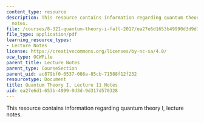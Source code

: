 ```yaml
---
content_type: resource
description: This resource contains information regarding quantum theory I, lecture
  notes.
file: /courses/8-321-quantum-theory-i-fall-2017/ea27e6d1653b49990d3d9d317d570328_MIT8_321F17_lec11.pdf
file_type: application/pdf
learning_resource_types:
- Lecture Notes
license: https://creativecommons.org/licenses/by-nc-sa/4.0/
ocw_type: OCWFile
parent_title: Lecture Notes
parent_type: CourseSection
parent_uid: ac879bf0-0537-086a-85cb-71588f12f232
resourcetype: Document
title: Quantum Theory I, Lecture 11 Notes
uid: ea27e6d1-653b-4999-0d3d-9d317d570328
---
```

This resource contains information regarding quantum theory I, lecture notes.